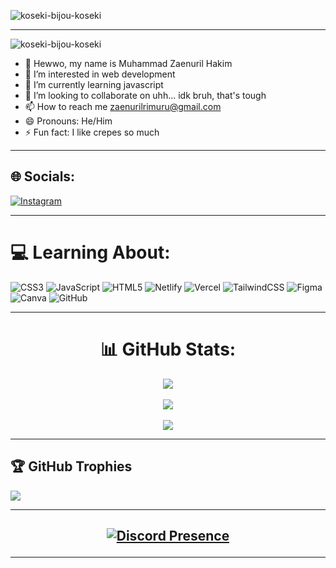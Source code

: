 ![koseki-bijou-koseki](https://github.com/user-attachments/assets/4736aa8d-5e1c-4b6d-8710-d16df4cf1d10)

---
![koseki-bijou-koseki](https://github.com/user-attachments/assets/b5c94df8-c49e-4431-803c-8146b0159ab0)

- 👋 Hewwo, my name is Muhammad Zaenuril Hakim
- 👀 I’m interested in web development
- 🌱 I’m currently learning javascript
- 💞️ I’m looking to collaborate on uhh... idk bruh, that's tough
- 📫 How to reach me zaenurilrimuru@gmail.com
- 😄 Pronouns: He/Him
- ⚡ Fun fact: I like crepes so much
  
---
## 🌐 Socials:
[![Instagram](https://img.shields.io/badge/Instagram-%23E4405F.svg?logo=Instagram&logoColor=white)](https://instagram.com/zaenrll) 

---

# 💻 Learning About:
![CSS3](https://img.shields.io/badge/css3-%231572B6.svg?style=for-the-badge&logo=css3&logoColor=white) ![JavaScript](https://img.shields.io/badge/javascript-%23323330.svg?style=for-the-badge&logo=javascript&logoColor=%23F7DF1E) ![HTML5](https://img.shields.io/badge/html5-%23E34F26.svg?style=for-the-badge&logo=html5&logoColor=white) ![Netlify](https://img.shields.io/badge/netlify-%23000000.svg?style=for-the-badge&logo=netlify&logoColor=#00C7B7) ![Vercel](https://img.shields.io/badge/vercel-%23000000.svg?style=for-the-badge&logo=vercel&logoColor=white) ![TailwindCSS](https://img.shields.io/badge/tailwindcss-%2338B2AC.svg?style=for-the-badge&logo=tailwind-css&logoColor=white) ![Figma](https://img.shields.io/badge/figma-%23F24E1E.svg?style=for-the-badge&logo=figma&logoColor=white) ![Canva](https://img.shields.io/badge/Canva-%2300C4CC.svg?style=for-the-badge&logo=Canva&logoColor=white) ![GitHub](https://img.shields.io/badge/github-%23121011.svg?style=for-the-badge&logo=github&logoColor=white)

---

<div display="flex" align="center">
  
# 📊 GitHub Stats:
![](https://github-readme-stats.vercel.app/api?username=zaenuril&theme=dark&hide_border=false&include_all_commits=true&count_private=false)<br/><br/>
![](https://github-readme-streak-stats.herokuapp.com/?user=zaenuril&theme=dark&hide_border=false)<br/><br/>
![](https://github-readme-stats.vercel.app/api/top-langs/?username=zaenuril&theme=dark&hide_border=false&include_all_commits=true&count_private=false&layout=compact)

</div>

---

## 🏆 GitHub Trophies

![](https://github-profile-trophy.vercel.app/?username=zaenuril&theme=radical&no-frame=false&no-bg=true&margin-w=4)

---

## <p align="center"> [![Discord Presence](https://lanyard.kyrie25.me/api/674610158722220032)](https://discord.com/users/674610158722220032/useDisplayName=true) </p>

---
